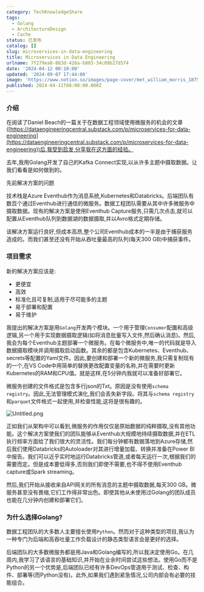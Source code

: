 ```yaml
---
category: TechKnowledgeShare
tags:
  - Golang
  - ArchitectureDesign
  - Cache
status: 已发布
catalog: []
slug: microservices-in-data-engineering
title: Microservices in Data Engineering
urlname: 7f279ea0-883d-426a-b803-34c09b27d574
date: '2024-04-12 00:10:00'
updated: '2024-09-07 17:44:00'
image: 'https://www.notion.so/images/page-cover/met_william_morris_1875.jpg'
published: 2024-04-11T08:00:00.000Z
---
```


### 介绍


在阅读了Daniel Beach的一篇关于在数据工程领域使用微服务的机会的文章([https://dataengineeringcentral.substack.com/p/microservices-for-data-engineering](https://dataengineeringcentral.substack.com/p/microservices-for-data-engineering))后,我受到启发,分享我在这方面的经验。


去年,我用Golang开发了自己的Kafka Connect实现,以从许多主题中摄取数据。让我们看看是如何做到的。


先前解决方案的问题


技术栈是Azure Eventhub作为消息系统,Kubernetes和Databricks。后端团队有数百个通过Eventhub进行通信的微服务。数据工程团队需要从其中许多微服务中摄取数据。现有的解决方案是使用Eventhub Capture服务,只需几次点击,就可以配置从Eventhub队列到数据湖的数据摄取,并以Avro格式定期存储。


该解决方案运行良好,但成本高昂,整个公司Eventhub成本的一半是由于捕获服务造成的。而我们甚至还没有开始从吞吐量最高的队列(每天300 GB)中捕获事件。


### 项目需求


新的解决方案应该是:

- 更便宜
- 高效
- 标准化且可复制,适用于尽可能多的主题
- 易于部署和配置
- 易于维护

我提出的解决方案是用`Golang`开发两个模块。一个用于管理`Consumer`配置和高级逻辑,另一个用于实现数据摄取逻辑(如将消息批量写入文件,然后确认消息)。然后,我会为每个Eventhub主题部署一个微服务。在每个微服务中,唯一的代码就是导入数据摄取模块并调用摄取启动函数。其余的都是包含Kubernetes、Eventhub、secrets等配置的Yaml文件。因此,要创建和部署一个新的微服务,我只需复制现有的一个,在VS Code中用简单的替换更改配置变量的名称,并在需要时更新Kubernetes的RAM和CPU值。就是这样,在5分钟内我就可以准备好部署它。


微服务创建的文件格式是包含多行json的Txt。原因是没有使用`schema registry`。因此,无法管理模式演化,我们会丢失新字段。将其与`schema registry`和`parquet`文件格式一起使用,并检查性能,这将是很有趣的。


![Untitled.png](https://prod-files-secure.s3.us-west-2.amazonaws.com/5d24fe63-e567-4804-86f9-9fdc62e13082/4e0f8d5d-b295-4408-9363-660688d511a9/Untitled.png?X-Amz-Algorithm=AWS4-HMAC-SHA256&X-Amz-Content-Sha256=UNSIGNED-PAYLOAD&X-Amz-Credential=ASIAZI2LB4663CFNZZPC%2F20250205%2Fus-west-2%2Fs3%2Faws4_request&X-Amz-Date=20250205T213346Z&X-Amz-Expires=3600&X-Amz-Security-Token=IQoJb3JpZ2luX2VjEDEaCXVzLXdlc3QtMiJHMEUCIAosSm2z3k5%2FGs8DWx1Y0THfMpu3yJzthw39TybBxhETAiEA25%2Bl%2Fv%2FY39wLA%2F9PzTONCHLbTgjwzB6%2BvadC3LSu4hAq%2FwMIShAAGgw2Mzc0MjMxODM4MDUiDNiaTEQQuLidn505WircA69q6DSPpKJ6aDgonr5t8v2zNxgwTKBJC1yMAsBuWN9jDE3JKxorlH2IZ%2BTWWqAR%2FngNhix5QzbtuahX36ANuC8zEWdho1pXXrBKpDttKeWJpaKUTS0y6Zej0MglUqFyPpYRrXrIW3NWhbUwnvQ%2FKgBGVBPBlPVrNXVYlp8Xvq8dqAMgOzdl4imVLgHtUJvZzBvI5yu9lKvnn07OvG53ytgVGrDH18K4K4Oea7vI%2BJkJHrKBcevmNiL7G49D4aaDzH45xDlqI2bsdpvkkEtwaNE4DyQnGPYdtxWPsLckiXNSPqPxDvBxh2wHLcjxO3AmloGKRw8HR4s6C1gISsvl%2BEtDTwX2QkF7dUKHwLM8MxYUwwYF4nwOe4Iz%2FZrNL4VURmgQTxAo3gyKLF3wJE%2F6H7lPSZMAjVVuPQb1MXxNOF6JqgbVlgEZMGTv5jPNfxVyEhqJc6sBI063z%2B%2B3pRrr%2FL8cdXJmL6W7n31Yapl1QXa4aqFE5iKjA2BjLLIrnEjaSawoUl8UBmvyMwj7gREspKFFcbkvAtGHERWI0KOVJcZtJS%2FKGUwV54IpOuVc68kKUOc%2FH%2F9hvMmuxYQDuNIqFRbwLWW1rPnfKQuV76H64IZYN%2BhCRjiXs6xP6TQpMJy6jr0GOqUBF7b59Z3aS%2FE8NYcXRfM%2BpC4NnClmuDXLRwvg4U10YFgA%2FVmxgeUJi3t0w%2BuhErAFi0DapwqxzcVxEce5LO%2FXpV4tSFKAKWKIECcbt59MTpp9mp4MqLpTzvaclweZKmgXqBJ8513vKC4Cj%2Fxvl7i5v9aLRJZ%2Ba9H0WXsGf5B87AD1S1U0lCqg9iIjfM1Z1RvJiV6vI8cUMbFEMbROiVWcieD1UFK2&X-Amz-Signature=54c057ca96438ea9de7df10fcead2479fd338915a35f5b9572a5ba7d7a079a4b&X-Amz-SignedHeaders=host&x-id=GetObject)


正如我们从架构中可以看到,微服务的作用仅仅是原始数据的纯粹摄取,没有其他功能。这个解决方案使我们的团队能够从Eventhub大规模地持续摄取数据,并在ETL执行频率方面给了我们很大的灵活性。我们每分钟都有数据落地到Azure存储,然后我们使用Databricks的Autoloader对其进行增量加载、转换并准备在Power BI中报告。我们可以近乎实时地运行Databricks管道,或者每天运行一次,根据我们的需要而定。但是成本要低得多,否则我们即使不需要,也不得不使用Eventhub capture或Spark streaming。


然后,我们开始从接收来自API网关的所有消息的主题中摄取数据,每天300 GB。微服务甚至没有畏缩,它们工作得非常出色。即使其他从未使用过Golang的团队成员也能在几分钟内创建和部署它们。


### 为什么选择Golang?


数据工程团队的大多数人主要擅长使用`Python`。然而对于这种类型的项目,我认为一种专门为后端和高吞吐量工作负载设计的静态类型语言会是更好的选择。


后端团队的大多数微服务都是用Java和Golang编写的,所以我决定使用Go。在几周内,我学习了该语言的基础知识,并开始在业余时间尝试这些想法。使用Go而不是Python的另一个优势是,后端团队已经有许多DevOps管道用于测试、检查、构件、部署等(而Python没有)。此外,如果我们遇到紧急情况,公司内部会有必要的技能组合。

